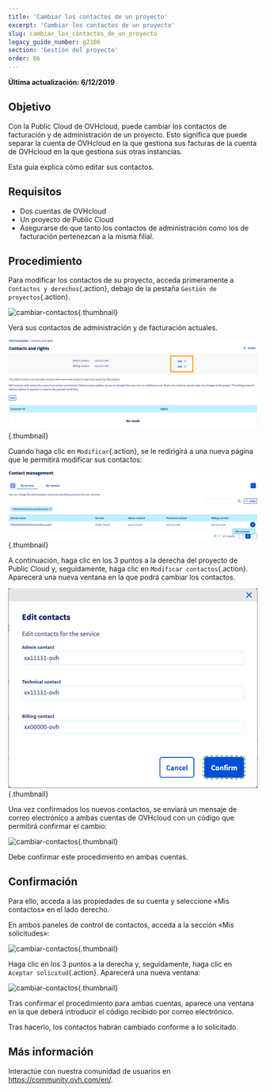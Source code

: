 ```yaml
---
title: 'Cambiar los contactos de un proyecto'
excerpt: 'Cambiar los contactos de un proyecto'
slug: cambiar_los_contactos_de_un_proyecto
legacy_guide_number: g2106
section: 'Gestión del proyecto'
order: 06
---
```


**Última actualización: 6/12/2019**

## Objetivo
Con la Public Cloud de OVHcloud, puede cambiar los contactos de facturación y de administración de un proyecto.
Esto significa que puede separar la cuenta de OVHcloud en la que gestiona sus facturas de la cuenta de OVHcloud en la que gestiona sus otras instancias. 

Esta guía explica cómo editar sus contactos.


## Requisitos

- Dos cuentas de OVHcloud
- Un proyecto de Public Cloud
- Asegurarse de que tanto los contactos de administración como los de facturación pertenezcan a la misma filial.

## Procedimiento

Para modificar los contactos de su proyecto, acceda primeramente a `Contactos y derechos`{.action}, debajo de la pestaña `Gestión de proyectos`{.action}.

![cambiar-contactos](images/contact.png){.thumbnail}

Verá sus contactos de administración y de facturación actuales.

![cambiar-contactos](images/contact1.png){.thumbnail}

Cuando haga clic en `Modificar`{.action}, se le redirigirá a una nueva página que le permitirá modificar sus contactos:

![cambiar-contactos](images/contactchange.png){.thumbnail}

A continuación, haga clic en los 3 puntos a la derecha del proyecto de Public Cloud y, seguidamente, haga clic en `Modificar contactos`{.action}. Aparecerá una nueva ventana en la que podrá cambiar los contactos.

![cambiar-contactos](images/contactchange1.png){.thumbnail}

Una vez confirmados los nuevos contactos, se enviará un mensaje de correo electrónico a ambas cuentas de OVHcloud con un código que permitirá confirmar el cambio:

![cambiar-contactos](images/contactchange2.png){.thumbnail}

Debe confirmar este procedimiento en ambas cuentas.

## Confirmación

Para ello, acceda a las propiedades de su cuenta y seleccione «Mis contactos» en el lado derecho.

En ambos paneles de control de contactos, acceda a la sección «Mis solicitudes»:

![cambiar-contactos](images/controlpanel1.png){.thumbnail}

Haga clic en los 3 puntos a la derecha y, seguidamente, haga clic en `Aceptar solicitud`{.action}. Aparecerá una nueva ventana: 

![cambiar-contactos](images/contactchange3.png){.thumbnail}

Tras confirmar el procedimiento para ambas cuentas, aparece una ventana en la que deberá introducir el código recibido por correo electrónico.

Tras hacerlo, los contactos habrán cambiado conforme a lo solicitado.

## Más información

Interactúe con nuestra comunidad de usuarios en <https://community.ovh.com/en/>.